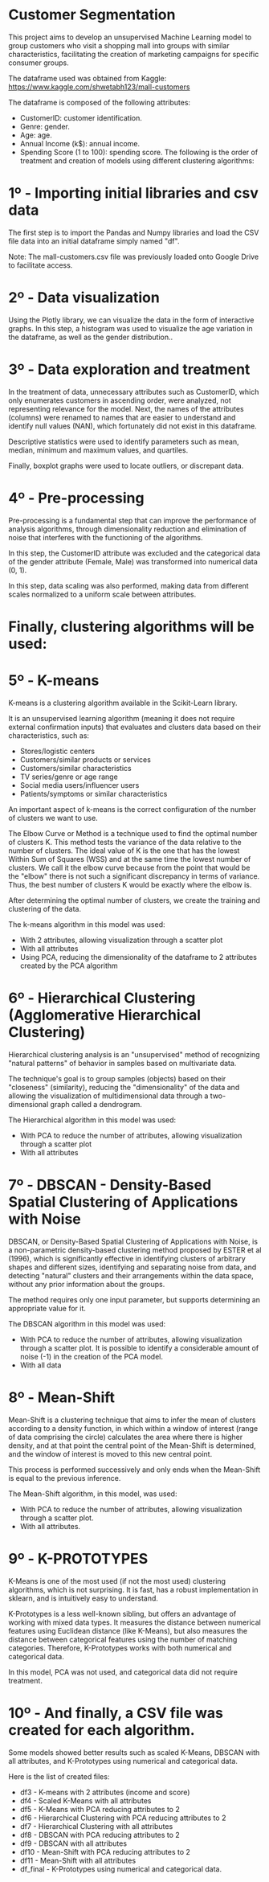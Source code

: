 # Customer Segmentation
This project aims to develop an unsupervised Machine Learning model to group customers who visit a shopping mall into groups with similar characteristics, facilitating the creation of marketing campaigns for specific consumer groups.

The dataframe used was obtained from Kaggle:
https://www.kaggle.com/shwetabh123/mall-customers

The dataframe is composed of the following attributes:

* CustomerID: customer identification.
* Genre: gender.
* Age: age.
* Annual Income (k$): annual income.
* Spending Score (1 to 100): spending score.
The following is the order of treatment and creation of models using different clustering algorithms:

# 1º - Importing initial libraries and csv data
The first step is to import the Pandas and Numpy libraries and load the CSV file data into an initial dataframe simply named "df".

Note: The mall-customers.csv file was previously loaded onto Google Drive to facilitate access.

# 2º - Data visualization
Using the Plotly library, we can visualize the data in the form of interactive graphs. In this step, a histogram was used to visualize the age variation in the dataframe, as well as the gender distribution..

# 3º - Data exploration and treatment
In the treatment of data, unnecessary attributes such as CustomerID, which only enumerates customers in ascending order, were analyzed, not representing relevance for the model. Next, the names of the attributes (columns) were renamed to names that are easier to understand and identify null values (NAN), which fortunately did not exist in this dataframe.

Descriptive statistics were used to identify parameters such as mean, median, minimum and maximum values, and quartiles.

Finally, boxplot graphs were used to locate outliers, or discrepant data.

# 4º - Pre-processing
Pre-processing is a fundamental step that can improve the performance of analysis algorithms, through dimensionality reduction and elimination of noise that interferes with the functioning of the algorithms.

In this step, the CustomerID attribute was excluded and the categorical data of the gender attribute (Female, Male) was transformed into numerical data (0, 1).

In this step, data scaling was also performed, making data from different scales normalized to a uniform scale between attributes.

# Finally, clustering algorithms will be used:

# 5º - K-means
K-means is a clustering algorithm available in the Scikit-Learn library.

It is an unsupervised learning algorithm (meaning it does not require external confirmation inputs) that evaluates and clusters data based on their characteristics, such as:

* Stores/logistic centers
* Customers/similar products or services
* Customers/similar characteristics
* TV series/genre or age range
* Social media users/influencer users
* Patients/symptoms or similar characteristics

An important aspect of k-means is the correct configuration of the number of clusters we want to use.

The Elbow Curve or Method is a technique used to find the optimal number of clusters K. This method tests the variance of the data relative to the number of clusters. The ideal value of K is the one that has the lowest Within Sum of Squares (WSS) and at the same time the lowest number of clusters. We call it the elbow curve because from the point that would be the "elbow" there is not such a significant discrepancy in terms of variance. Thus, the best number of clusters K would be exactly where the elbow is.

After determining the optimal number of clusters, we create the training and clustering of the data.

The k-means algorithm in this model was used:

* With 2 attributes, allowing visualization through a scatter plot
* With all attributes
* Using PCA, reducing the dimensionality of the dataframe to 2 attributes created by the PCA algorithm

# 6º - Hierarchical Clustering (Agglomerative Hierarchical Clustering)
Hierarchical clustering analysis is an "unsupervised" method of recognizing "natural patterns" of behavior in samples based on multivariate data.

The technique's goal is to group samples (objects) based on their "closeness" (similarity), reducing the "dimensionality" of the data and allowing the visualization of multidimensional data through a two-dimensional graph called a dendrogram.

The Hierarchical algorithm in this model was used:

* With PCA to reduce the number of attributes, allowing visualization through a scatter plot
* With all attributes

# 7º - DBSCAN - Density-Based Spatial Clustering of Applications with Noise
DBSCAN, or Density-Based Spatial Clustering of Applications with Noise, is a non-parametric density-based clustering method proposed by ESTER et al (1996), which is significantly effective in identifying clusters of arbitrary shapes and different sizes, identifying and separating noise from data, and detecting "natural" clusters and their arrangements within the data space, without any prior information about the groups.

The method requires only one input parameter, but supports determining an appropriate value for it.

The DBSCAN algorithm in this model was used:

* With PCA to reduce the number of attributes, allowing visualization through a scatter plot.
It is possible to identify a considerable amount of noise (-1) in the creation of the PCA model.
* With all data

# 8º - Mean-Shift
Mean-Shift is a clustering technique that aims to infer the mean of clusters according to a density function, in which within a window of interest (range of data comprising the circle) calculates the area where there is higher density, and at that point the central point of the Mean-Shift is determined, and the window of interest is moved to this new central point.

This process is performed successively and only ends when the Mean-Shift is equal to the previous inference.

The Mean-Shift algorithm, in this model, was used:

* With PCA to reduce the number of attributes, allowing visualization through a scatter plot.
* With all attributes.

# 9º - K-PROTOTYPES
K-Means is one of the most used (if not the most used) clustering algorithms, which is not surprising. It is fast, has a robust implementation in sklearn, and is intuitively easy to understand.

K-Prototypes is a less well-known sibling, but offers an advantage of working with mixed data types. It measures the distance between numerical features using Euclidean distance (like K-Means), but also measures the distance between categorical features using the number of matching categories. Therefore, K-Prototypes works with both numerical and categorical data.

In this model, PCA was not used, and categorical data did not require treatment.

# 10º - And finally, a CSV file was created for each algorithm.
Some models showed better results such as scaled K-Means, DBSCAN with all attributes, and K-Prototypes using numerical and categorical data.

Here is the list of created files:

* df3 - K-means with 2 attributes (income and score)
* df4 - Scaled K-Means with all attributes
* df5 - K-Means with PCA reducing attributes to 2
* df6 - Hierarchical Clustering with PCA reducing attributes to 2
* df7 - Hierarchical Clustering with all attributes
* df8 - DBSCAN with PCA reducing attributes to 2
* df9 - DBSCAN with all attributes
* df10 - Mean-Shift with PCA reducing attributes to 2
* df11 - Mean-Shift with all attributes
* df_final - K-Prototypes using numerical and categorical data.
